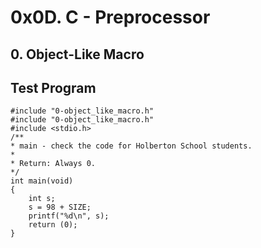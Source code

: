 # 0x0D. C - Preprocessor #
## 0. Object-Like Macro ##

Test Program
------------
    #include "0-object_like_macro.h"
	#include "0-object_like_macro.h"
	#include <stdio.h>
	/**
	* main - check the code for Holberton School students.
	*
	* Return: Always 0.
	*/
	int main(void)
	{
		int s;
		s = 98 + SIZE;
		printf("%d\n", s);
		return (0);
	}
